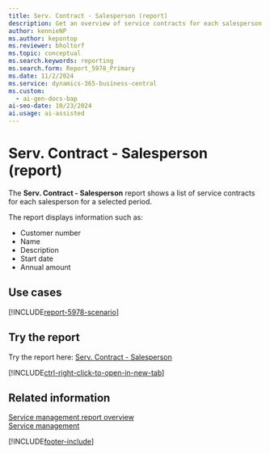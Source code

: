 ```yaml
---
title: Serv. Contract - Salesperson (report)
description: Get an overview of service contracts for each salesperson for a selected period. 
author: kennieNP
ms.author: kepontop
ms.reviewer: bholtorf
ms.topic: conceptual
ms.search.keywords: reporting
ms.search.form: Report_5978_Primary
ms.date: 11/2/2024
ms.service: dynamics-365-business-central
ms.custom:
  - ai-gen-docs-bap
ai-seo-date: 10/23/2024
ai.usage: ai-assisted
---
```


# Serv. Contract - Salesperson (report)

The **Serv. Contract - Salesperson** report shows a list of service contracts for each salesperson for a selected period.

The report displays information such as: 

- Customer number
- Name
- Description
- Start date
- Annual amount

## Use cases

[!INCLUDE[report-5978-scenario](../includes/report-5978-scenario-include.md)]

<!-- 

Prompt

Below is a report in an ERP system. Provide 3-4 use cases for different personas working with project management or finance for projects.

Format like this:    
  
As a <persona>, use the report to    
* use case 1  
* use case 2    

Do not capitalize the persona names. 

Do not start lines with "Use the data to"

## Report name
Serv. Contract - Salesperson

## Report description

### What the report does

### Use cases

Please include your data sources and URLs

-->

## Try the report

Try the report here: [Serv. Contract - Salesperson](https://businesscentral.dynamics.com?report=5978)

[!INCLUDE[ctrl-right-click-to-open-in-new-tab](../includes/ctrl-right-click-to-open-in-new-tab.md)]

## Related information

[Service management report overview](../service-reports.md)  
[Service management](../service-service.md)  

[!INCLUDE[footer-include](../includes/footer-banner.md)]